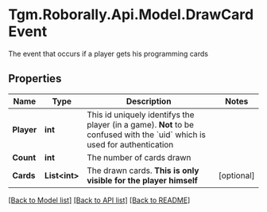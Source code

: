 # Tgm.Roborally.Api.Model.DrawCardEvent
The event that occurs if a player gets his programming cards
## Properties

Name | Type | Description | Notes
------------ | ------------- | ------------- | -------------
**Player** | **int** | This id uniquely identifys the player (in a game).   **Not** to be confused with the &#x60;uid&#x60; which is used for authentication | 
**Count** | **int** | The number of cards drawn | 
**Cards** | **List&lt;int&gt;** | The drawn cards. **This is only visible for the player himself** | [optional] 

[[Back to Model list]](../README.md#documentation-for-models) [[Back to API list]](../README.md#documentation-for-api-endpoints) [[Back to README]](../README.md)

